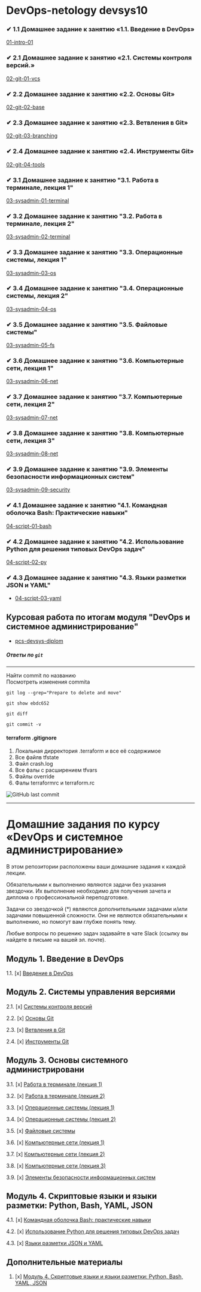 # DevOps-netology devsys10

### ✔ 1.1 Домашнее задание к занятию «1.1. Введение в DevOps»

[01-intro-01](intro/readme.md)

### ✔ 2.1 Домашнее задание к занятию «2.1. Системы контроля версий.»

[02-git-01-vcs](02-git-01-vcs/README.md)

### ✔ 2.2 Домашнее задание к занятию «2.2. Основы Git»

[02-git-02-base](02-git-02-base/README.md)

### ✔ 2.3 Домашнее задание к занятию «2.3. Ветвления в Git»

[02-git-03-branching](branching/README.md)

### ✔ 2.4 Домашнее задание к занятию «2.4. Инструменты Git»

[02-git-04-tools](02-git-04-tools/README.md)

### ✔ 3.1 Домашнее задание к занятию "3.1. Работа в терминале, лекция 1"

[03-sysadmin-01-terminal](03-sysadmin-01-terminal/README.md)

### ✔ 3.2 Домашнее задание к занятию "3.2. Работа в терминале, лекция 2"

[03-sysadmin-02-terminal](03-sysadmin-02-terminal/README.md)

### ✔ 3.3 Домашнее задание к занятию "3.3. Операционные системы, лекция 1"

[03-sysadmin-03-os](03-sysadmin-03-os/README.md)

### ✔ 3.4 Домашнее задание к занятию "3.4. Операционные системы, лекция 2"

[03-sysadmin-04-os](03-sysadmin-04-os/README.md)

### ✔ 3.5 Домашнее задание к занятию "3.5. Файловые системы"

[03-sysadmin-05-fs](03-sysadmin-05-fs/README.md)

### ✔ 3.6 Домашнее задание к занятию "3.6. Компьютерные сети, лекция 1"

[03-sysadmin-06-net](03-sysadmin-06-net/README.md)

### ✔ 3.7 Домашнее задание к занятию "3.7. Компьютерные сети, лекция 2"

[03-sysadmin-07-net](03-sysadmin-07-net/README.md)

### ✔ 3.8 Домашнее задание к занятию "3.8. Компьютерные сети, лекция 3"

[03-sysadmin-08-net](03-sysadmin-08-net/README.md)

### ✔ 3.9 Домашнее задание к занятию "3.9. Элементы безопасности информационных систем"

[03-sysadmin-09-security](03-sysadmin-09-security/README.md)

### ✔ 4.1 Домашнее задание к занятию "4.1. Командная оболочка Bash: Практические навыки"

[04-script-01-bash](04-script-01-bash/README.md)

### ✔ 4.2 Домашнее задание к занятию "4.2. Использование Python для решения типовых DevOps задач"

[04-script-02-py](04-script-02-py/README.md)

### ✔ 4.3 Домашнее задание к занятию "4.3. Языки разметки JSON и YAML"

* [04-script-03-yaml](04-script-03-yaml/README.md)

## Курсовая работа по итогам модуля "DevOps и системное администрирование"

* [pcs-devsys-diplom](pcs-devsys-diplom/README.md)


##### Ответы по `git`
---
Найти commit по названию   
Посмотреть изменения commita   
```
git log --grep="Prepare to delete and move"   

git show ebdc652
```

```
git diff  
```
```
git commit -v  
```

#### terraform .gitignore
1. Локальная дирректория .terraform и все её содержимое  
2. Все файлв tfstate  
3. Файл crash.log  
4. Все фалы с расширением tfvars  
5. Файлы override  
6. Фалы terraformrc и terraform.rc  


![GitHub last commit](https://img.shields.io/github/last-commit/gaoroot/DevOps-netology)




---

# Домашние задания по курсу «DevOps и системное администрирование»


В этом репозитории расположены ваши домашние задания к каждой лекции. 

Обязательными к выполнению являются задачи без указания звездочки. Их выполнение необходимо для получения зачета и диплома о профессиональной переподготовке.

Задачи со звездочкой (*) являются дополнительными задачами и/или задачами повышенной сложности. Они не являются обязательными к выполнению, но помогут вам глубже понять тему.

Любые вопросы по решению задач задавайте в чате Slack (ссылку вы найдете в письме на вашей эл. почте).

## Модуль 1. Введение в DevOps

1.1. [x] [Введение в DevOps](01-intro-01/README.md)

## Модуль 2. Системы управления версиями

2.1. [x] [Системы контроля версий](02-git-01-vcs/README.md)

2.2. [x] [Основы Git](02-git-02-base/README.md)

2.3. [x] [Ветвления в Git](02-git-03-branching/README.md)

2.4. [x] [Инструменты Git](02-git-04-tools/README.md)

## Модуль 3. Основы системного администрировани

3.1. [x] [Работа в терминале (лекция 1)](03-sysadmin-01-terminal/README.md)

3.2. [x] [Работа в терминале (лекция 2)](03-sysadmin-02-terminal/README.md)

3.3. [х] [Операционные системы (лекция 1)](03-sysadmin-03-os/README.md)

3.4. [х] [Операционные системы (лекция 2)](03-sysadmin-04-os/README.md)

3.5. [х] [Файловые системы](https://github.com/netology-code/sysadm-homeworks/tree/devsys10/03-sysadmin-05-fs)

3.6. [x] [Компьютерные сети (лекция 1)](https://github.com/netology-code/sysadm-homeworks/tree/devsys10/03-sysadmin-06-net)

3.7. [х] [Компьютерные сети (лекция 2)](https://github.com/netology-code/sysadm-homeworks/tree/devsys10/03-sysadmin-07-net)

3.8. [х] [Компьютерные сети (лекция 3)](https://github.com/netology-code/sysadm-homeworks/blob/devsys10/03-sysadmin-08-net/README.md)

3.9. [х] [Элементы безопасности информационных систем](https://github.com/netology-code/sysadm-homeworks/tree/devsys10/03-sysadmin-09-security)

## Модуль 4. Скриптовые языки и языки разметки: Python, Bash, YAML, JSON

4.1. [х] [Командная оболочка Bash: практические навыки](04-script-01-bash)

4.2. [x] [Использование Python для решения типовых DevOps задач](04-script-02-py)

4.3. [x] [Языки разметки JSON и YAML](04-script-03-yaml)

## Дополнительные материалы

1. [x] [Модуль 4. Скриптовые языки и языки разметки: Python, Bash, YAML, JSON](https://github.com/netology-code/sysadm-homeworks/tree/master/04-script-03-yaml/additional-info)
